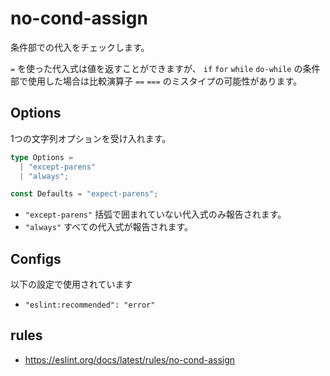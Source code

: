 # no-cond-assign

条件部での代入をチェックします。

`=` を使った代入式は値を返すことができますが、
`if` `for` `while` `do-while` の条件部で使用した場合は比較演算子
`==` `===` のミスタイプの可能性があります。


## Options

1つの文字列オプションを受け入れます。

```ts
type Options =
  | "except-parens"
  | "always";

const Defaults = "expect-parens";
```

- `"except-parens"`
  括弧で囲まれていない代入式のみ報告されます。
- `"always"`
  すべての代入式が報告されます。

## Configs

以下の設定で使用されています

- `"eslint:recommended": "error"`

## rules

- https://eslint.org/docs/latest/rules/no-cond-assign
